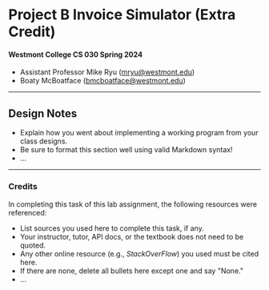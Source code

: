 # Project B Invoice Simulator (Extra Credit)

#### Westmont College CS 030 Spring 2024  
 * Assistant Professor Mike Ryu (mryu@westmont.edu)  
 * Boaty McBoatface (bmcboatface@westmont.edu)  

---

## Design Notes 

  * Explain how you went about implementing a working program from your class designs.
  * Be sure to format this section well using valid Markdown syntax!
  * ...

---

### Credits

In completing this task of this lab assignment, the following resources were referenced:

  * List sources you used here to complete this task, if any.
  * Your instructor, tutor, API docs, or the textbook does not need to be quoted.
  * Any other online resource (e.g., _StackOverFlow_) you used must be cited here.
  * If there are none, delete all bullets here except one and say "None."
  * ...
